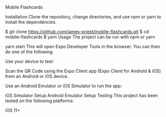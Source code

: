 Mobile Flashcards


Installation
Clone the repository, change directories, and use npm or yarn to install the dependencies.

$ git clone https://github.com/james-priest/mobile-flashcards.git
$ cd mobile-flashcards
$ yarn
Usage
The project can be run with npm or yarn

yarn start
This will open Expo Developer Tools in the browser. You can then do one of the following.

Use your device to test:

Scan the QR Code using the Expo Client app (Expo Client for Android & iOS) from an Android or iOS device.

Use an Android Emulator or iOS Simulator to run the app:

iOS Simulator Setup
Android Emulator Setup
Testing
This project has been tested on the following platforms:

iOS 11+

